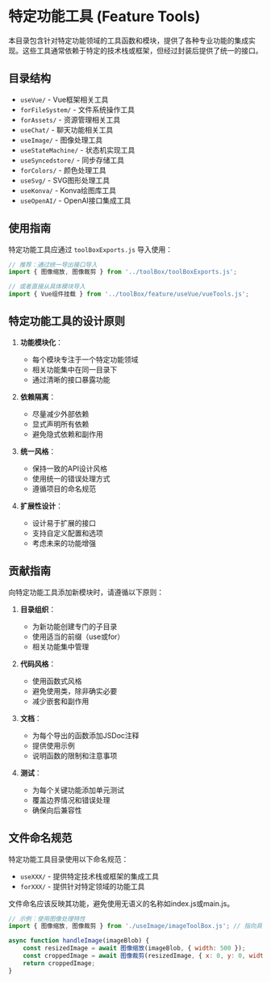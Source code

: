 # 特定功能工具 (Feature Tools)

本目录包含针对特定功能领域的工具函数和模块，提供了各种专业功能的集成实现。这些工具通常依赖于特定的技术栈或框架，但经过封装后提供了统一的接口。

## 目录结构

- `useVue/` - Vue框架相关工具
- `forFileSystem/` - 文件系统操作工具
- `forAssets/` - 资源管理相关工具
- `useChat/` - 聊天功能相关工具
- `useImage/` - 图像处理工具
- `useStateMachine/` - 状态机实现工具
- `useSyncedstore/` - 同步存储工具
- `forColors/` - 颜色处理工具
- `useSvg/` - SVG图形处理工具
- `useKonva/` - Konva绘图库工具
- `useOpenAI/` - OpenAI接口集成工具

## 使用指南

特定功能工具应通过 `toolBoxExports.js` 导入使用：

```js
// 推荐：通过统一导出接口导入
import { 图像缩放, 图像裁剪 } from '../toolBox/toolBoxExports.js';

// 或者直接从具体模块导入
import { Vue组件挂载 } from '../toolBox/feature/useVue/vueTools.js';
```

## 特定功能工具的设计原则

1. **功能模块化**：
   - 每个模块专注于一个特定功能领域
   - 相关功能集中在同一目录下
   - 通过清晰的接口暴露功能

2. **依赖隔离**：
   - 尽量减少外部依赖
   - 显式声明所有依赖
   - 避免隐式依赖和副作用

3. **统一风格**：
   - 保持一致的API设计风格
   - 使用统一的错误处理方式
   - 遵循项目的命名规范

4. **扩展性设计**：
   - 设计易于扩展的接口
   - 支持自定义配置和选项
   - 考虑未来的功能增强

## 贡献指南

向特定功能工具添加新模块时，请遵循以下原则：

1. **目录组织**：
   - 为新功能创建专门的子目录
   - 使用适当的前缀（use或for）
   - 相关功能集中管理

2. **代码风格**：
   - 使用函数式风格
   - 避免使用类，除非确实必要
   - 减少嵌套和副作用

3. **文档**：
   - 为每个导出的函数添加JSDoc注释
   - 提供使用示例
   - 说明函数的限制和注意事项

4. **测试**：
   - 为每个关键功能添加单元测试
   - 覆盖边界情况和错误处理
   - 确保向后兼容性

## 文件命名规范

特定功能工具目录使用以下命名规范：
- `useXXX/` - 提供特定技术栈或框架的集成工具
- `forXXX/` - 提供针对特定领域的功能工具

文件命名应该反映其功能，避免使用无语义的名称如index.js或main.js。

```javascript
// 示例：使用图像处理特性
import { 图像缩放, 图像裁剪 } from './useImage/imageToolBox.js'; // 指向具体实现

async function handleImage(imageBlob) {
    const resizedImage = await 图像缩放(imageBlob, { width: 500 });
    const croppedImage = await 图像裁剪(resizedImage, { x: 0, y: 0, width: 100, height: 100 });
    return croppedImage;
} 